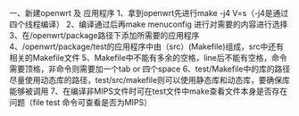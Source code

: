 一、新建openwrt 及 应用程序
1、拿到openwrt先进行make -j4 V=s（-j4是通过四个线程编译）
2、编译通过后再make menuconfig 进行对需要的内容进行选择
3、在/openwrt/package路径下添加所需要的应用程序
4、/openwrt/package/test的应用程序中由（src）(Makefile)组成，src中还有相关的Makefile文件
5、Makefile中不能有多余的空格，line后不能有空格，命令需要顶格，非命令则需要加一个tab or 四个space
6、test/Makefile中的库的路径尽量使用动态库的路径，test/src/makefile则可以使用静态库和动态库，要确保库能够被调用
7、在编译非MIPS文件时可在test文件中make查看文件本身是否存在问题（file test 命令可查看是否为MIPS）
